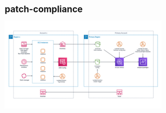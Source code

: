 # patch-compliance

![Architecture Diagram](https://github.com/aelivingstone/patch-compliance/blob/master/images/Diagram.png)
